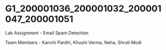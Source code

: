 # G1_200001036_200001032_200001047_200001051

Lab Assignment - Email Spam Detection

Team Members - Kanchi Pardhi, Khushi Verma, Neha, Shruti Modi
